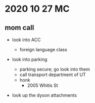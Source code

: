 

# 2020 10 27 MC

## mom call

- look into ACC
  - foreign language class
- look into parking
  - parking secure; go look into them
  - call transport department of UT
  - honk
    - 2005 Whitis St

- look up the dyson attachments






